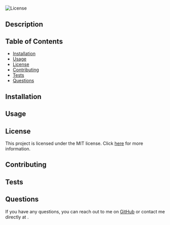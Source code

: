 # 
  ![License](https://img.shields.io/badge/license-MIT-brightgreen.svg)

  ## Description

  
  
  ## Table of Contents
  - [Installation](#installation)
  - [Usage](#usage)
  - [License](#license)
  - [Contributing](#contributing)
  - [Tests](#tests)
  - [Questions](#questions)
  
  ## Installation
  
  
  ## Usage
  
  
  ## License
  
  This project is licensed under the MIT license. Click [here](https://opensource.org/licenses/MIT) for more information.
  
  ## Contributing
  
  
  ## Tests
  
  
  ## Questions
  If you have any questions, you can reach out to me on [GitHub](https://github.com/) or contact me directly at .
  